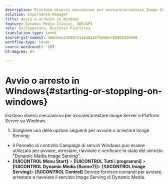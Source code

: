 ```yaml
---
description: Esistono diversi meccanismi per avviare/arrestare Image Server e Platform Server su Windows
solution: Experience Manager
title: Avvio o arresto in Windows
feature: Dynamic Media Classic, SDK/API
role: Sviluppatore, Business Practices
translation-type: tm+mt
source-git-commit: 469d1a5c43a972116a8a2efb0de5708800130a99
workflow-type: tm+mt
source-wordcount: '103'
ht-degree: 0%

---
```



# Avvio o arresto in Windows{#starting-or-stopping-on-windows}

Esistono diversi meccanismi per avviare/arrestare Image Server e Platform Server su Windows

1. Scegliere una delle opzioni seguenti per avviare o arrestare Image Serving:

* Il Pannello di controllo Campaign di servizi Windows può essere utilizzato per avviare, arrestare, riavviare e verificare lo stato del servizio &quot;Dynamic Media Image Serving&quot;.
* **[!UICONTROL Menu Start]** >  **[!UICONTROL Tutti i programmi]** >  **[!UICONTROL Dynamic Media (Scene7)]**>  **[!UICONTROL Image Serving]**>  **[!UICONTROL Control]** Service fornisce comandi per avviare, arrestare e riavviare il servizio Image Serving di Dynamic Media.


